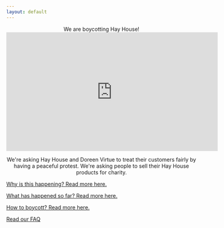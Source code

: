```yaml
---
layout: default
---
```


<center>We are boycotting Hay House!

<iframe width="560" height="315" src="https://www.youtube.com/embed/x3AtSUkFnJw" frameborder="0" allowfullscreen></iframe>

We're asking Hay House and Doreen Virtue to treat their customers fairly by having a peaceful protest. We're asking people to sell their Hay House products for charity.

</center>

[Why is this happening? Read more here.](why)

[What has happened so far? Read more here.](what)

[How to boycott? Read more here.](howto)

[Read our FAQ](faq)
